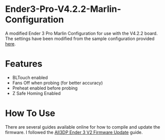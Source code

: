 # Ender3-Pro-V4.2.2-Marlin-Configuration


A modified Ender 3 Pro Marlin Configuration for use with the V4.2.2 board. The settings have been modified from the sample configuration provided [here](https://github.com/MarlinFirmware/Configurations/tree/import-2.0.x/config/examples/Creality/Ender-3%20Pro/CrealityV422).

# Features
- BLTouch enabled
- Fans Off when probing (for better accuracy)
- Preheat enabled before probing
- Z Safe Homing Enabled


# How To Use
There are several guides available online for how to compile and update the firmware. I followed the [All3DP Ender 3 V2 Firmware Update](https://all3dp.com/2/ender-3-v2-firmware-update/) guide.
